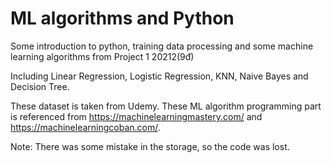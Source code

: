 # ML algorithms and Python
Some introduction to python, training data processing and some machine learning algorithms from Project 1 20212(9đ)  

Including Linear Regression, Logistic Regression, KNN, Naive Bayes and Decision Tree.

These dataset is taken from Udemy.
These ML algorithm programming part is referenced from https://machinelearningmastery.com/ and https://machinelearningcoban.com/.

Note: There was some mistake in the storage, so the code was lost. 
